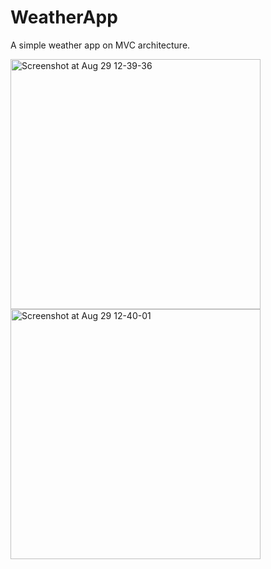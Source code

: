# WeatherApp
A simple weather app on MVC architecture.

<img alt="Screenshot at Aug 29 12-39-36" src="https://user-images.githubusercontent.com/75501963/187172754-f562579d-1b97-4c7b-bce8-3944f87ed679.png" height="400"> <img alt="Screenshot at Aug 29 12-40-01" src="https://user-images.githubusercontent.com/75501963/187172767-7ec1e601-687e-4646-a3b0-c3825f6b3643.png" height="400">
